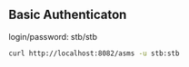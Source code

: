 ## Basic Authenticaton

login/password: stb/stb

```bash
curl http://localhost:8082/asms -u stb:stb
```